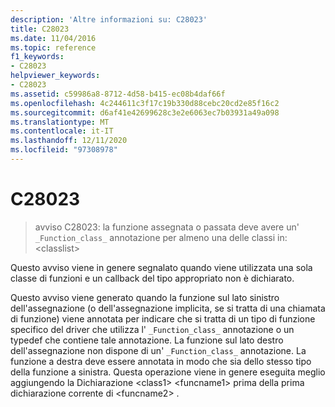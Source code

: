```yaml
---
description: 'Altre informazioni su: C28023'
title: C28023
ms.date: 11/04/2016
ms.topic: reference
f1_keywords:
- C28023
helpviewer_keywords:
- C28023
ms.assetid: c59986a8-8712-4d58-b415-ec08b4daf66f
ms.openlocfilehash: 4c244611c3f17c19b330d88cebc20cd2e85f16c2
ms.sourcegitcommit: d6af41e42699628c3e2e6063ec7b03931a49a098
ms.translationtype: MT
ms.contentlocale: it-IT
ms.lasthandoff: 12/11/2020
ms.locfileid: "97308978"
---
```

# <a name="c28023"></a>C28023

> avviso C28023: la funzione assegnata o passata deve avere un' `_Function_class_` annotazione per almeno una delle classi in: \<classlist>

Questo avviso viene in genere segnalato quando viene utilizzata una sola classe di funzioni e un callback del tipo appropriato non è dichiarato.

Questo avviso viene generato quando la funzione sul lato sinistro dell'assegnazione (o dell'assegnazione implicita, se si tratta di una chiamata di funzione) viene annotata per indicare che si tratta di un tipo di funzione specifico del driver che utilizza l' `_Function_class_` annotazione o un typedef che contiene tale annotazione. La funzione sul lato destro dell'assegnazione non dispone di un' `_Function_class_` annotazione. La funzione a destra deve essere annotata in modo che sia dello stesso tipo della funzione a sinistra. Questa operazione viene in genere eseguita meglio aggiungendo la Dichiarazione \<class1> \<funcname1> prima della prima dichiarazione corrente di \<funcname2> .

